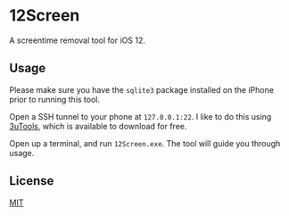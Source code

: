 # 12Screen
A screentime removal tool for iOS 12.



## Usage

Please make sure you have the ```sqlite3``` package installed on the iPhone prior to running this tool.

Open a SSH tunnel to your phone at ```127.0.0.1:22```. I like to do this using [3uTools](https://www.3u.com/), which is available to download for free.

Open up a terminal, and run ```12Screen.exe```. The tool will guide you through usage.
    
## License

[MIT](https://choosealicense.com/licenses/mit/)